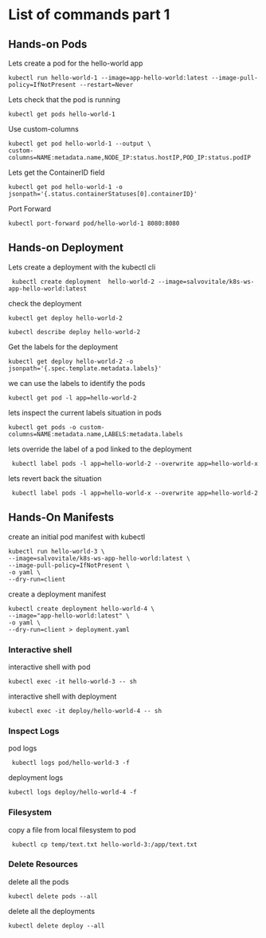 # List of commands part 1

## Hands-on Pods
Lets create a pod for the hello-world app

```shell
kubectl run hello-world-1 --image=app-hello-world:latest --image-pull-policy=IfNotPresent --restart=Never
```

Lets check that the pod is running

```shell
kubectl get pods hello-world-1
```

Use custom-columns
```shell
kubectl get pod hello-world-1 --output \
custom-columns=NAME:metadata.name,NODE_IP:status.hostIP,POD_IP:status.podIP
```

Lets get the ContainerID field 

```shell
kubectl get pod hello-world-1 -o jsonpath='{.status.containerStatuses[0].containerID}'
```

Port Forward

```shell
kubectl port-forward pod/hello-world-1 8080:8080
```

## Hands-on Deployment

Lets create a deployment with the kubectl cli

```shell
 kubectl create deployment  hello-world-2 --image=salvovitale/k8s-ws-app-hello-world:latest
```

check the deployment
```shell
kubectl get deploy hello-world-2
```

```shell
kubectl describe deploy hello-world-2
```

Get the labels for the deployment

```shell
kubectl get deploy hello-world-2 -o jsonpath='{.spec.template.metadata.labels}'
```

we can use the labels to identify the pods

```shell
kubectl get pod -l app=hello-world-2
```

lets inspect the current labels situation in pods
```shell
kubectl get pods -o custom-columns=NAME:metadata.name,LABELS:metadata.labels
```

lets override the label of a pod linked to the deployment

```shell
 kubectl label pods -l app=hello-world-2 --overwrite app=hello-world-x
```

lets revert back the situation

```shell
 kubectl label pods -l app=hello-world-x --overwrite app=hello-world-2
```

## Hands-On Manifests

create an initial pod manifest with kubectl
```shell
kubectl run hello-world-3 \
--image=salvovitale/k8s-ws-app-hello-world:latest \
--image-pull-policy=IfNotPresent \
-o yaml \
--dry-run=client
```

create a deployment manifest
```shell
kubectl create deployment hello-world-4 \
--image="app-hello-world:latest" \
-o yaml \
--dry-run=client > deployment.yaml
```

### Interactive shell

interactive shell with pod

```shell
kubectl exec -it hello-world-3 -- sh
```

interactive shell with deployment

```shell
kubectl exec -it deploy/hello-world-4 -- sh
```

### Inspect Logs

pod logs
```shell
 kubectl logs pod/hello-world-3 -f
```

deployment logs

```shell
kubectl logs deploy/hello-world-4 -f
```

### Filesystem

copy a file from local filesystem to pod

```shell
 kubectl cp temp/text.txt hello-world-3:/app/text.txt
```


### Delete Resources

delete all the pods

```shell
kubectl delete pods --all
```

delete all the deployments

```shell
kubectl delete deploy --all
```

